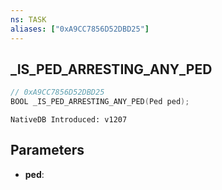 ```yaml
---
ns: TASK
aliases: ["0xA9CC7856D52DBD25"]
---
```

## _IS_PED_ARRESTING_ANY_PED

```c
// 0xA9CC7856D52DBD25
BOOL _IS_PED_ARRESTING_ANY_PED(Ped ped);
```

```
NativeDB Introduced: v1207
```

## Parameters
* **ped**:
